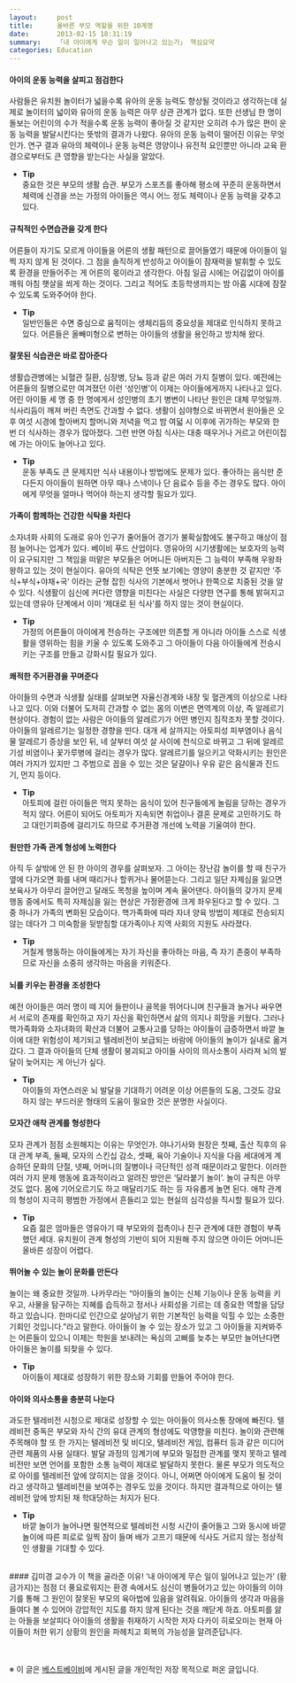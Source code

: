 ```yaml
---
layout:     post
title:      올바른 부모 역할을 위한 10계명
date:       2013-02-15 18:31:19
summary:    「내 아이에게 무슨 일이 일어나고 있는가」 핵심요약
categories: Education
---
```



#### 아이의 운동 능력을 살피고 점검한다
사람들은 유치원 놀이터가 넓을수록 유아의 운동 능력도 향상될 것이라고 생각하는데 실제로 놀이터의 넓이와 유아의 운동 능력은 아무 상관 관계가 없다. 또한 선생님 한 명이 돌보는 어린이의 수가 적을수록 운동 능력이 좋아질 것 같지만 오히려 수가 많은 편이 운동 능력을 발달시킨다는 뜻밖의 결과가 나왔다. 유아의 운동 능력이 떨어진 이유는 무엇인가. 연구 결과 유아의 체력이나 운동 능력은 영양이나 유전적 요인뿐만 아니라 교육 환경으로부터도 큰 영향을 받는다는 사실을 알았다.

* **Tip**         
중요한 것은 부모의 생활 습관. 부모가 스포츠를 좋아해 평소에 꾸준히 운동하면서 체력에 신경을 쓰는 가정의 아이들은 역시 어느 정도 체력이나 운동 능력을 갖추고 있다.


#### 규칙적인 수면습관을 갖게 한다
어른들이 자기도 모르게 아이들을 어른의 생활 패턴으로 끌어들였기 때문에 아이들이 일찍 자지 않게 된 것이다. 그 점을 솔직하게 반성하고 아이들이 잠재력을 발휘할 수 있도록 환경을 만들어주는 게 어른의 몫이라고 생각한다. 아침 일곱 시에는 어김없이 아이를 깨워 아침 햇살을 쐬게 하는 것이다. 그리고 적어도 초등학생까지는 밤 아홉 시대에 잠잘 수 있도록 도와주어야 한다.

* **Tip**        
일반인들은 수면 중심으로 움직이는 생체리듬의 중요성을 제대로 인식하지 못하고 있다. 어른들은 올빼미형으로 변하는 아이들의 생활을 용인하고 방치해 왔다.


#### 잘못된 식습관은 바로 잡아준다
생활습관병에는 뇌혈관 질환, 심장병, 당뇨 등과 같은 여러 가지 질병이 있다. 예전에는 어른들의 질병으로만 여겨졌던 이런 ‘성인병’이 이제는 아이들에게까지 나타나고 있다. 어린 아이들 세 명 중 한 명에게서 성인병의 초기 병변이 나타난 원인은 대체 무엇일까. 식사리듬이 깨져 버린 측면도 간과할 수 없다. 생활이 심야형으로 바뀌면서 원아들은 오후 여섯 시경에 할아버지 할머니와 저녁을 먹고 밤 여덟 시 이후에 귀가하는 부모와 한 번 더 식사하는 경우가 많아졌다. 그런 반면 아침 식사는 대충 때우거나 거르고 어린이집에 가는 아이도 늘어나고 있다.

* **Tip**        
운동 부족도 큰 문제지만 식사 내용이나 방법에도 문제가 있다. 좋아하는 음식만 준다든지 아이들이 원하면 아무 때나 스낵이나 단 음료수 등을 주는 경우도 많다. 아이에게 무엇을 얼마나 먹어야 하는지 생각할 필요가 있다.


#### 가족이 함께하는 건강한 식탁을 차린다
소자녀화 사회의 도래로 유아 인구가 줄어들어 경기가 불확실함에도 불구하고 매상이 점점 늘어나는 업계가 있다. 베이비 푸드 산업이다. 영유아의 시기생활에는 보호자의 능력이 요구되지만 그 책임을 떠맡은 부모들은 어머니든 아버지든 그 능력이 부족해 우왕좌왕하고 있는 것이 현실이다. 유아의 식탁은 언뜻 보기에는 영양이 충분한 것 같지만 ‘주식+부식+야채+국’ 이라는 균형 잡힌 식사의 기본에서 벗어나 한쪽으로 치중된 것을 알 수 있다. 식생활이 심신에 커다란 영향을 미친다는 사실은 다양한 연구를 통해 밝혀지고 있는데 영유아 단계에서 이미 ‘제대로 된 식사’를 하지 않는 것이 현실이다.

* **Tip**        
가정의 어른들이 아이에게 전승하는 구조에만 의존할 게 아니라 아이들 스스로 식생활을 영위하는 힘을 키울 수 있도록 도와주고 그 아이들이 다음 아이들에게 전승시키는 구조를 만들고 강화시킬 필요가 있다.


#### 쾌적한 주거환경을 꾸며준다
아이들의 수면과 식생활 실태를 살펴보면 자율신경계와 내장 및 혈관계의 이상으로 나타나고 있다. 이와 더불어 도저히 간과할 수 없는 몸의 이변은 면역계의 이상, 즉 알레르기 현상이다. 경험이 없는 사람은 아이들의 알레르기가 어떤 병인지 짐작조차 못할 것이다. 아이들의 알레르기는 일정한 경향을 띤다. 대개 세 살까지는 아토피성 피부염이나 음식물 알레르기 증상을 보인 뒤, 네 살부터 여섯 살 사이에 천식으로 바뀌고 그 뒤에 알레르기성 비염이나 꽃가루병에 걸리는 경우가 많다. 알레르기를 일으키고 악화시키는 원인은 여러 가지가 있지만 그 주범으로 꼽을 수 있는 것은 달걀이나 우유 같은 음식물과 진드기, 먼지 등이다.

* **Tip**        
아토피에 걸린 아이들은 먹지 못하는 음식이 있어 친구들에게 놀림을 당하는 경우가 적지 않다. 어른이 되어도 아토피가 지속되면 취업이나 결혼 문제로 고민하기도 하고 대인기피증에 걸리기도 하므로 주거환경 개선에 노력을 기울여야 한다.


#### 원만한 가족 관계 형성에 노력한다
아직 두 살밖에 안 된 한 아이의 경우를 살펴보자. 그 아이는 장난감 놀이를 할 때 친구가 옆에 다가오면 화를 내며 때리거나 할퀴거나 물어뜯는다. 그리고 일단 자제심을 잃으면 보육사가 아무리 끌어안고 달래도 목청을 높이며 계속 울어댄다. 아이들의 갖가지 문제 행동 중에서도 특히 자제심을 잃는 현상은 가정환경에 크게 좌우된다고 할 수 있다. 그 중 하나가 가족의 변화된 모습이다. 핵가족화에 따라 자녀 양육 방법이 제대로 전승되지 않는 데다가 그 미숙함을 뒷받침할 대가족이나 지역 사회의 지원도 사라졌다.

* **Tip**        
거칠게 행동하는 아이들에게는 자기 자신을 좋아하는 마음, 즉 자기 존중이 부족하므로 자신을 소중히 생각하는 마음을 키워준다.


#### 뇌를 키우는 환경을 조성한다
예전 아이들은 여러 명이 떼 지어 들판이나 골목을 뛰어다니며 친구들과 놀거나 싸우면서 서로의 존재를 확인하고 자기 자신을 확인하면서 삶의 의지나 희망을 키웠다. 그러나 핵가족화와 소자녀화의 확산과 더불어 교통사고를 당하는 아이들이 급증하면서 바깥 놀이에 대한 위험성이 제기되고 텔레비전이 보급되는 바람에 아이들의 놀이가 실내로 옮겨갔다. 그 결과 아이들의 단체 생활이 붕괴되고 아이들 사이의 의사소통이 사라져 뇌의 발달이 늦어지는 게 아닌가 싶다.

* **Tip**        
아이들의 자연스러운 뇌 발달을 기대하기 어려운 이상 어른들의 도움, 그것도 강요하지 않는 부드러운 형태의 도움이 필요한 것은 분명한 사실이다.


#### 모자간 애착 관계를 형성한다
모자 관계가 점점 소원해지는 이유는 무엇인가. 야나기사와 원장은 첫째, 출산 직후의 유대 관계 부족, 둘째, 모자의 스킨십 감소, 셋째, 육아 기술이나 지식을 다음 세대에게 계승하던 문화의 단절, 넷째, 어머니의 질병이나 극단적인 성격 때문이라고 말한다. 이러한 여러 가지 문제 행동에 효과적이라고 알려진 방안은 ‘달라붙기 놀이’. 놀이 규칙은 아무 것도 없다. 몸에 기어오르기도 하고 매달리기도 하는 등 자유롭게 놀면 된다. 애착 관계의 형성이 지극히 평범한 가정에서 흔들리고 있는 현실의 심각성을 직시할 필요가 있다.

* **Tip**        
요즘 젊은 엄마들은 영유아기 때 부모와의 접촉이나 친구 관계에 대한 경험이 부족했던 세대. 유치원이 관계 형성의 기반이 되어 지원해 주지 않으면 아이든 어머니든 올바른 성장이 어렵다.


#### 뛰어놀 수 있는 놀이 문화를 만든다
놀이는 왜 중요한 것일까. 나카무라는 “아이들의 놀이는 신체 기능이나 운동 능력을 키우고, 사물을 탐구하는 지혜를 습득하고 정서나 사회성을 기르는 데 중요한 역할을 담당하고 있습니다. 한마디로 인간으로 살아남기 위한 기본적인 능력을 익힐 수 있는 소중한 기회인 것입니다.”라고 말한다. 아이들이 놀 수 있는 장소가 있고 그 아이들을 지켜봐주는 어른들이 있으니 이제는 학원을 보내려는 욕심의 고삐를 늦추는 부모만 늘어난다면 아이들은 놀이를 되찾을 수 있다.

* **Tip**        
아이들이 제대로 성장하기 위한 장소와 기회를 만들어 주어야 한다.


#### 아이와 의사소통을 충분히 나눈다
과도한 텔레비전 시청으로 제대로 성장할 수 있는 아이들이 의사소통 장애에 빠진다. 텔레비전 중독은 부모와 자식 간의 유대 관계의 형성에도 악영향을 미친다. 놀이와 관련해 주목해야 할 또 한 가지는 텔레비전 및 비디오, 텔레비전 게임, 컴퓨터 등과 같은 미디어 관련 제품의 사용 실태다. 발달 과정의 임계기에 부모와 밀접한 관계를 맺지 못하고 텔레비전만 보면 언어를 포함한 소통 능력이 제대로 발달하지 못한다. 물론 부모가 의도적으로 아이를 텔레비전 앞에 앉히지는 않을 것이다. 아니, 어쩌면 아이에게 도움이 될 것이라고 생각하고 텔레비전을 보여주는 경우도 있을 것이다. 하지만 결과적으로 아이는 텔레비전 앞에 방치된 채 학대당하는 처지가 된다.

* **Tip**        
바깥 놀이가 늘어나면 필연적으로 텔레비전 시청 시간이 줄어들고 그와 동시에 바깥 놀이에 따른 피로로 일찍 잠이 들며 배가 고프기 때문에 식사도 거르지 않는 정상적인 생활을 기대할 수 있다.


<br />
#### 김미경 교수가 이 책을 골라준 이유!	
‘내 아이에게 무슨 일이 일어나고 있는가’ (황금가지)는 점점 더 풍요로워지는 환경 속에서도 심신이 병들어가고 있는 아이들의 이야기를 통해 그 원인이 잘못된 부모의 육아법에 있음을 알려줘요. 아이들의 생각과 마음을 들여다 볼 수 있어야 강압적인 지도를 하지 않게 된다는 것을 깨닫게 하죠. 아토피를 앓는 아들을 보살피다 아이들의 생활을 취재하기 시작한 저자 다카이 히로오미는 현재 아이들이 처한 위기 상황의 원인을 파헤치고 회복의 가능성을 알려준답니다.


<br /><br />
※ 이 글은 [베스트베이비](http://www.ibestbaby.co.kr)에 게시된 글을 개인적인 저장 목적으로 퍼온 글입니다.